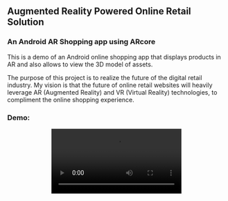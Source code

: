 ## Augmented Reality Powered Online Retail Solution
### An Android AR Shopping app using ARcore

This is a demo of an Android online shopping app that displays products in AR and also allows to view the 3D model of assets.

The purpose of this project is to realize the future of the digital retail industry.
My vision is that the future of online retail websites will heavily leverage AR (Augmented Reality) and VR (Virtual Reality) technologies, to compliment the online shopping experience.

### Demo:
<div align="center">
  <video src="https://user-images.githubusercontent.com/71261373/229381011-9ccd439f-9a4e-4f02-bc1b-fbe817bdbb83.mp4"/>
<div/>

###### *This application was developed for a hackathon competition, in which my team won first place.*

